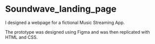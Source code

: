 # Soundwave_landing_page

I designed a webpage for a fictional Music Streaming App.

The prototype was designed using Figma and was then replicated with HTML and CSS.
